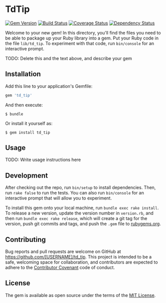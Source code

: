 # TdTip

[![Gem Version](https://badge.fury.io/rb/td_tip.svg)](https://badge.fury.io/rb/td_tip)
[![Build Status](https://travis-ci.org/wspyra/td_tip.svg)](https://travis-ci.org/wspyra/td_tip)
[![Coverage Status](https://coveralls.io/repos/wspyra/td_tip/badge.svg?branch=master&service=github)](https://coveralls.io/github/wspyra/td_tip?branch=master)
[![Dependency Status](https://gemnasium.com/wspyra/td_tip.svg)](https://gemnasium.com/wspyra/td_tip)

Welcome to your new gem! In this directory, you'll find the files you need to be able to package up your Ruby library into a gem. Put your Ruby code in the file `lib/td_tip`. To experiment with that code, run `bin/console` for an interactive prompt.

TODO: Delete this and the text above, and describe your gem

## Installation

Add this line to your application's Gemfile:

```ruby
gem 'td_tip'
```

And then execute:

    $ bundle

Or install it yourself as:

    $ gem install td_tip

## Usage

TODO: Write usage instructions here

## Development

After checking out the repo, run `bin/setup` to install dependencies. Then, run `rake false` to run the tests. You can also run `bin/console` for an interactive prompt that will allow you to experiment.

To install this gem onto your local machine, run `bundle exec rake install`. To release a new version, update the version number in `version.rb`, and then run `bundle exec rake release`, which will create a git tag for the version, push git commits and tags, and push the `.gem` file to [rubygems.org](https://rubygems.org).

## Contributing

Bug reports and pull requests are welcome on GitHub at https://github.com/[USERNAME]/td_tip. This project is intended to be a safe, welcoming space for collaboration, and contributors are expected to adhere to the [Contributor Covenant](contributor-covenant.org) code of conduct.


## License

The gem is available as open source under the terms of the [MIT License](http://opensource.org/licenses/MIT).

